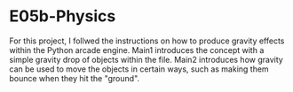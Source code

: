 # E05b-Physics

For this project, I follwed the instructions on how to produce gravity effects within the Python arcade engine. Main1 introduces the concept with a simple gravity drop of objects within the file. Main2 introduces how gravity can be used to move the objects in certain ways, such as making them bounce when they hit the "ground".
